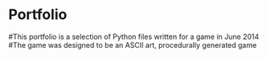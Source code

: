 # Portfolio

#This portfolio is a selection of Python files written for a game in June 2014
#The game was designed to be an ASCII art, procedurally generated game
